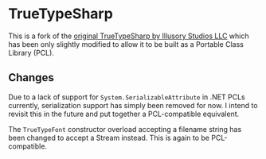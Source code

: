 TrueTypeSharp
=============

This is a fork of the [original TrueTypeSharp by Illusory Studios LLC](http://www.zer7.com/software/truetypesharp)
which has been only slightly modified to allow it to be built as a Portable 
Class Library (PCL).

## Changes

Due to a lack of support for `System.SerializableAttribute` in .NET PCLs 
currently, serialization support has simply been removed for now. I intend to
revisit this in the future and put together a PCL-compatible equivalent.

The `TrueTypeFont` constructor overload accepting a filename string has been
changed to accept a Stream instead. This is again to be PCL-compatible.
